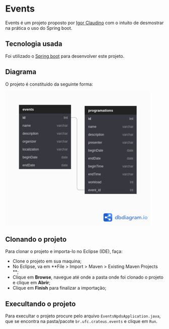 
# Events
Events é um projeto proposto por [Igor Claudino](https://github.com/igorclaudino) com o intuito de desmostrar na prática o uso do Spring boot.

## Tecnologia usada

Foi utilizado o [Spring boot](https://start.spring.io/) para desenvolver este projeto.

## Diagrama 
O projeto é constituido da seguinte forma:

![](./imgs/Events_NPDS.png)

## Clonando o projeto
Para clonar o projeto e importa-lo no Eclipse (IDE), faça:
 * Clone o projeto em sua maquina;
 * No Eclipse, va em **File > Import > Maven > Existing Maven Projects **;
 * Clique em **Browse**, navegue até onde a pasta onde foi clonado o projeto e clique em **Abrir**;
 * Clique em **Finish** para finalizar a importação;
 
## Execultando o projeto
Para execultar o projeto procure pelo arquivo `EventsNpdsApplication.java`, que se encontra na pasta/pacote `br.ufc.crateus.events` e clique em `Run`.